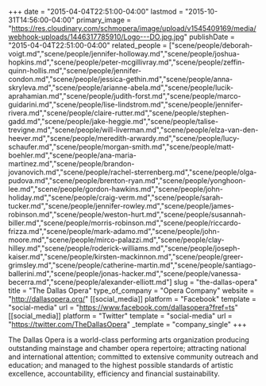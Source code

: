 +++
date = "2015-04-04T22:51:00-04:00"
lastmod = "2015-10-31T14:56:00-04:00"
primary_image = "https://res.cloudinary.com/schmopera/image/upload/v1545409169/media/webhook-uploads/1446317785910/Logo---DO.jpg.jpg"
publishDate = "2015-04-04T22:51:00-04:00"
related_people = ["scene/people/deborah-voigt.md","scene/people/jennifer-holloway.md","scene/people/joshua-hopkins.md","scene/people/peter-mcgillivray.md","scene/people/zeffin-quinn-hollis.md","scene/people/jennifer-condon.md","scene/people/jessica-gethin.md","scene/people/anna-skryleva.md","scene/people/arianne-abela.md","scene/people/lucik-aprahamian.md","scene/people/judith-forst.md","scene/people/marco-guidarini.md","scene/people/lise-lindstrom.md","scene/people/jennifer-rivera.md","scene/people/claire-rutter.md","scene/people/stephen-gadd.md","scene/people/jake-heggie.md","scene/people/talise-trevigne.md","scene/people/will-liverman.md","scene/people/elza-van-den-heever.md","scene/people/meredith-arwardy.md","scene/people/lucy-schaufer.md","scene/people/morgan-smith.md","scene/people/matt-boehler.md","scene/people/ana-maria-martinez.md","scene/people/brandon-jovanovich.md","scene/people/rachel-sterrenberg.md","scene/people/olga-pudova.md","scene/people/brenton-ryan.md","scene/people/yonghoon-lee.md","scene/people/gordon-hawkins.md","scene/people/john-holiday.md","scene/people/craig-verm.md","scene/people/sarah-tucker.md","scene/people/jennifer-rowley.md","scene/people/james-robinson.md","scene/people/weston-hurt.md","scene/people/susannah-biller.md","scene/people/morris-robinson.md","scene/people/riccardo-frizza.md","scene/people/mark-adamo.md","scene/people/john-moore.md","scene/people/mirco-palazzi.md","scene/people/clay-hilley.md","scene/people/roderick-williams.md","scene/people/joseph-kaiser.md","scene/people/kirsten-mackinnon.md","scene/people/greer-grimsley.md","scene/people/catherine-martin.md","scene/people/santiago-ballerini.md","scene/people/jonas-hacker.md","scene/people/vanessa-becerra.md","scene/people/alexander-elliott.md"]
slug = "the-dallas-opera"
title = "The Dallas Opera"
type_of_company = "Opera Company"
website = "http://dallasopera.org/"
[[social_media]]
platform = "Facebook"
template = "social-media"
url = "https://www.facebook.com/dallasopera?fref=ts"
[[social_media]]
platform = "Twitter"
template = "social-media"
url = "https://twitter.com/TheDallasOpera"
_template = "company_single"
+++

<p>
	The Dallas Opera is a world-class performing arts organization producing outstanding mainstage and chamber opera repertoire; attracting national and international attention; committed to extensive community outreach and education; and managed to the highest possible standards of artistic excellence, accountability, efficiency and financial sustainability.
</p>
